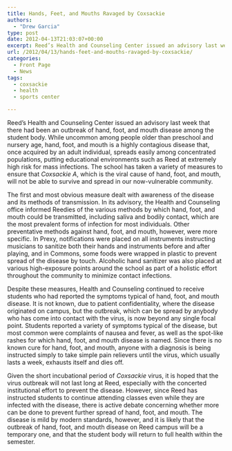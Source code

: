 ```yaml
---
title: Hands, Feet, and Mouths Ravaged by Coxsackie
authors: 
  - "Drew Garcia"
type: post
date: 2012-04-13T21:03:07+00:00
excerpt: Reed’s Health and Counseling Center issued an advisory last week that there had been an outbreak of hand, foot, and mouth disease among the student body.
url: /2012/04/13/hands-feet-and-mouths-ravaged-by-coxsackie/
categories:
  - Front Page
  - News
tags:
  - coxsackie
  - health
  - sports center

---
```

Reed’s Health and Counseling Center issued an advisory last week that there had been an outbreak of hand, foot, and mouth disease among the student body. While uncommon among people older than preschool and nursery age, hand, foot, and mouth is a highly contagious disease that, once acquired by an adult individual, spreads easily among concentrated populations, putting educational environments such as Reed at extremely high risk for mass infections. The school has taken a variety of measures to ensure that _Coxsackie A_, which is the viral cause of hand, foot, and mouth, will not be able to survive and spread in our now-vulnerable community.

The first and most obvious measure dealt with awareness of the disease and its methods of transmission. In its advisory, the Health and Counseling office informed Reedies of the various methods by which hand, foot, and mouth could be transmitted, including saliva and bodily contact, which are the most prevalent forms of infection for most individuals. Other preventative methods against hand, foot, and mouth, however, were more specific. In Prexy, notifications were placed on all instruments instructing musicians to sanitize both their hands and instruments before and after playing, and in Commons, some foods were wrapped in plastic to prevent spread of the disease by touch. Alcoholic hand sanitizer was also placed at various high-exposure points around the school as part of a holistic effort throughout the community to minimize contact infections.

Despite these measures, Health and Counseling continued to receive students who had reported the symptoms typical of hand, foot, and mouth disease. It is not known, due to patient confidentiality, where the disease originated on campus, but the outbreak, which can be spread by anybody who has come into contact with the virus, is now beyond any single focal point. Students reported a variety of symptoms typical of the disease, but most common were complaints of nausea and fever, as well as the spot-like rashes for which hand, foot, and mouth disease is named. Since there is no known cure for hand, foot, and mouth, anyone with a diagnosis is being instructed simply to take simple pain relievers until the virus, which usually lasts a week, exhausts itself and dies off.

Given the short incubational period of _Coxsackie_ virus, it is hoped that the virus outbreak will not last long at Reed, especially with the concerted institutional effort to prevent the disease. However, since Reed has instructed students to continue attending classes even while they are infected with the disease, there is active debate concerning whether more can be done to prevent further spread of hand, foot, and mouth. The disease is mild by modern standards, however, and it is likely that the outbreak of hand, foot, and mouth disease on Reed campus will be a temporary one, and that the student body will return to full health within the semester.